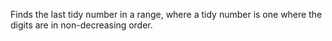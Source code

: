 Finds the last tidy number in a range, where a tidy number is one where the digits 
are in non-decreasing order.
